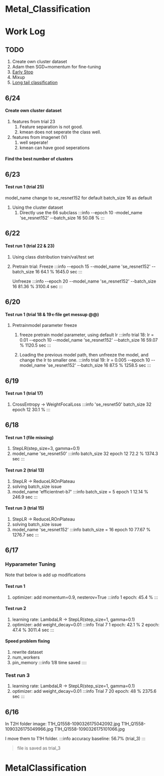 # Metal_Classification

# Work Log

## TODO
1. Create own cluster dataset 
2. Adam then SGD+momentum for fine-tuning
3. [Early Stop](https://github.com/Bjarten/early-stopping-pytorch)
4. Mixup
5. [Long tail classification](http://bangqu.com/2gQa9r.html?fbclid=IwAR3HqmMLyVOeEz0fq3hWVZFtjUEw9AWRIBpZgZy35a8ruappRb4gP4wihfc)

## 6/24
#### Create own cluster dataset
1. features from trial 23
    1. Feature separation is not good.
    2. kmean does not seperate the class well.
2. features from imagenet (V)
    1. well seperate!
    2. kmean can have good seperations

#### Find the best number of clusters



## 6/23
#### Test run 1 (trial 25)
model_name change to se_resnet152 for default
batch_size 16 as default
1. Using the cluster dataset
    1. Directly use the 66 subclass
    :::info
    --epoch 10 -model_name 'se_resnet152' --batch_size 16
    50.08 %
    :::


## 6/22
#### Test run 1 (trial 22 & 23)
1. Using class distribution train/val/test set
2. Pretrain trial:
    Freeze
    :::info 
    --epoch 15 --model_name 'se_resnet152' --batch_size 16
    64.1 %
    1645.0 sec
    :::

    Unfreeze
    :::info 
    --epoch 20 --model_name 'se_resnet152' --batch_size 16
    81.36 %
    3100.4 sec
    :::


## 6/20
#### Test run 1 (trial 18 & 19<-file get messup @@)
1. Pretrainmodel parameter freeze
    1. freeze pretrain model parameter, using default lr
    :::info
    trial 18: 
    lr = 0.01
    --epoch 10 --model_name 'se_resnet152' --batch_size 16
    59.07 %
    1120.5 sec
    :::

    2. Loading the previous model path, then unfreeze the model, and change the lr to smaller one.
    :::info
    trial 19:
    lr = 0.005
    --epoch 10 --model_name 'se_resnet152' --batch_size 16
    87.5 %
    1258.5 sec 
    :::


## 6/19
#### Test run 1 (trial 17)
1. CrossEntropy -> WeightFocalLoss
:::info
'se_resnet50'
batch_size 32
epoch 12 30.1 %
:::




## 6/18
#### Test run 1 (file missing)
1. StepLR(step_size=3, gamma=0.1)
2. model_name 'se_resnet50'
:::info
batch_size 32
epoch 12 72.2 %
1374.3 sec
:::

#### Test run 2 (trial 13)
1. StepLR -> ReduceLROnPlateau
2. solving batch_size issue
3. model_name 'efficientnet-b7'
:::info
batch_size = 5
epoch 1 12.14 % 
246.9 sec
:::

#### Test run 3 (trial 15)
1. StepLR -> ReduceLROnPlateau
2. solving batch_size issue
3. model_name 'se_resnet152'
:::info
batch_size = 16
epoch 10 77.67 %
1276.7 sec
:::


## 6/17
### Hyparameter Tuning
Note that below is add up modifications

#### Test run 1
1. optimizer: add momentum=0.9, nesterov=True
:::info
1 epoch: 45.4 %
:::

#### Test run 2
1. learning rate: LambdaLR -> StepLR(step_size=1, gamma=0.1)
2. optimizer: add weight_decay=0.01
:::info
Trial 7
1 epoch: 42.1 %
2 epoch: 47.4 %
3011.4 sec
:::

#### Speed problem fixing
1. rewrite dataset
2. num_workers
3. pin_memory
:::info
1/8 time saved
::::

### Test run 3
1. learning rate: LambdaLR -> StepLR(step_size=1, gamma=0.1)
2. optimizer: add weight_decay=0.01
:::info
Trial 7
20 epoch: 48 %
2375.6 sec
:::



## 6/16
In T2H folder
image: 
T1H_Q1558-1090326175042092.jpg
T1H_Q1558-1090326175049966.jpg
T1H_Q1558-1090326175101066.jpg

I move them to T1H folder.
:::info
accuracy baseline: 56.7% (trial_3)
:::
> file is saved as trial_3

# MetalClassification
